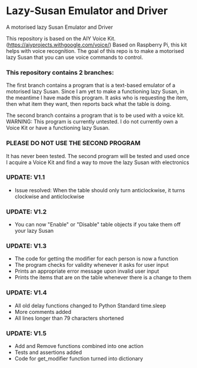 # Lazy-Susan Emulator and Driver
A motorised lazy Susan Emulator and Driver

This repository is based on the AIY Voice Kit. (https://aiyprojects.withgoogle.com/voice/) Based on Raspberry Pi, this kit helps with voice recognition. The goal of this repo is to make a motorised lazy Susan that you can use voice commands to control.

### This repository contains 2 branches:
The first branch contains a program that is a text-based emulator of a motorised lazy Susan. Since I am yet to make a functioning lazy Susan, in the meantime I have made this program. It asks who is requesting the item, then what item they want, then reports back what the table is doing.

The second branch contains a program that is to be used with a voice kit. WARNING: This program is currently untested. I do not currently own a Voice Kit or have a functioning lazy Susan.
### PLEASE DO NOT USE THE SECOND PROGRAM
It has never been tested. The second program will be tested and used once I acquire a Voice Kit and find a way to move the lazy Susan with electronics

### UPDATE: V1.1
- Issue resolved: When the table should only turn anticlockwise, it turns clockwise and anticlockwise

### UPDATE: V1.2
- You can now "Enable" or "Disable" table objects if you take them off your lazy Susan

### UPDATE: V1.3
- The code for getting the modifier for each person is now a function
- The program checks for validity whenever it asks for user input
- Prints an appropriate error message upon invalid user input
- Prints the items that are on the table whenever there is a change to them

### UPDATE: V1.4
- All old delay functions changed to Python Standard time.sleep
- More comments added
- All lines longer than 79 characters shortened

### UPDATE: V1.5
- Add and Remove functions combined into one action
- Tests and assertions added
- Code for get_modifier function turned into dictionary
